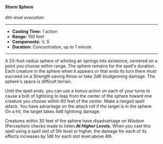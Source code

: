 #### Storm Sphere
*4th-level evocation*
___
- **Casting Time:** 1 action
- **Range:** 150 feet
- **Components:** V, S
- **Duration:** Concentration, up to 1 minute
---
A 20-foot-radius sphere of whirling air springs into existence, centered on a point you choose within range. The sphere remains for the spell's duration. Each creature in the sphere when it appears or that ends its turn there must succeed on a Strength saving throw or take 2d6 bludgeoning damage. The sphere's space is difficult terrain.

Until the spell ends, you can use a bonus action on each of your turns to cause a bolt of lightning to leap from the center of the sphere toward one creature you choose within 60 feet of the center. Make a ranged spell attack. You have advantage on the attack roll if the target is in the sphere. On a hit, the target takes 4d6 lightning damage.

Creatures within 30 feet of the sphere have disadvantage on Wisdom (Perception) checks made to listen.***At Higher Levels.*** When you cast this spell using a spell slot of 5th level or higher, the damage for each of its effects increases by 1d6 for each slot level above 4th.



